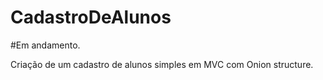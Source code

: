 # CadastroDeAlunos

#Em andamento.

Criação de um cadastro de alunos simples em MVC com Onion structure.
